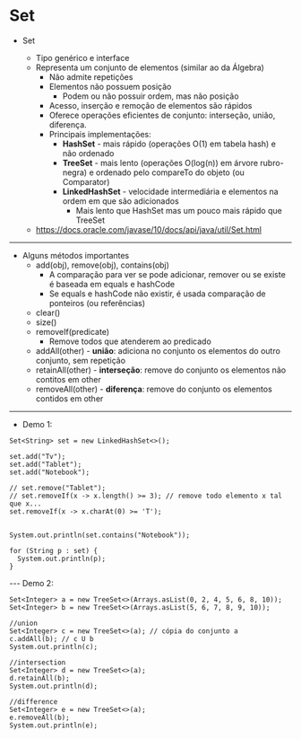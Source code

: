 # Set

- Set<T>
  - Tipo genérico e interface
  - Representa um conjunto de elementos (similar ao da Álgebra)
    - Não admite repetições
    - Elementos não possuem posição
      - Podem ou não possuir ordem, mas não posição
    - Acesso, inserção e remoção de elementos são rápidos
    - Oferece operações eficientes de conjunto: interseção, união, diferença.
    - Principais implementações:
      - **HashSet** - mais rápido (operações O(1) em tabela hash) e não ordenado
      - **TreeSet** - mais lento (operações O(log(n)) em árvore rubro-negra) e ordenado pelo
        compareTo do objeto (ou Comparator)
      - **LinkedHashSet** - velocidade intermediária e elementos na ordem em que são adicionados
        - Mais lento que HashSet mas um pouco mais rápido que TreeSet
  - https://docs.oracle.com/javase/10/docs/api/java/util/Set.html

---

- Alguns métodos importantes
  - add(obj), remove(obj), contains(obj)
    - A comparação para ver se pode adicionar, remover ou se existe é baseada em equals e hashCode
    - Se equals e hashCode não existir, é usada comparação de ponteiros (ou referências)
  - clear()
  - size()
  - removeIf(predicate)
    - Remove todos que atenderem ao predicado
  - addAll(other) - **união**: adiciona no conjunto os elementos do outro conjunto, sem repetição
  - retainAll(other) - **interseção**: remove do conjunto os elementos não contitos em other
  - removeAll(other) - **diferença**: remove do conjunto os elementos contidos em other

---

- Demo 1:

```
Set<String> set = new LinkedHashSet<>();

set.add("Tv");
set.add("Tablet");
set.add("Notebook");

// set.remove("Tablet");
// set.removeIf(x -> x.length() >= 3); // remove todo elemento x tal que x...
set.removeIf(x -> x.charAt(0) >= 'T');


System.out.println(set.contains("Notebook"));

for (String p : set) {
  System.out.println(p);
}
```

--- Demo 2:

```
Set<Integer> a = new TreeSet<>(Arrays.asList(0, 2, 4, 5, 6, 8, 10));
Set<Integer> b = new TreeSet<>(Arrays.asList(5, 6, 7, 8, 9, 10));

//union
Set<Integer> c = new TreeSet<>(a); // cópia do conjunto a
c.addAll(b); // c U b
System.out.println(c);

//intersection
Set<Integer> d = new TreeSet<>(a);
d.retainAll(b);
System.out.println(d);

//difference
Set<Integer> e = new TreeSet<>(a);
e.removeAll(b);
System.out.println(e);
```
